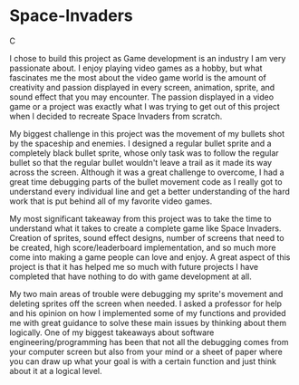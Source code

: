 # Space-Invaders
C

I chose to build this project as Game development is an industry I am very passionate about. I enjoy playing video games as a hobby, but what fascinates me the most about the video game world is the amount of creativity and passion displayed in every screen, animation, sprite, and sound effect that you may encounter. The passion displayed in a video game or a project was exactly what I was trying to get out of this project when I decided to recreate Space Invaders from scratch.

My biggest challenge in this project was the movement of my bullets shot by the spaceship and enemies. I designed a regular bullet sprite and a completely black bullet sprite, whose only task was to follow the regular bullet so that the regular bullet wouldn't leave a trail as it made its way across the screen. Although it was a great challenge to overcome, I had a great time debugging parts of the bullet movement code as I really got to understand every individual line and get a better understanding of the hard work that is put behind all of my favorite video games. 

My most significant takeaway from this project was to take the time to understand what it takes to create a complete game like Space Invaders. Creation of sprites, sound effect designs, number of screens that need to be created, high score/leaderboard implementation, and so much more come into making a game people can love and enjoy. A great aspect of this project is that it has helped me so much with future projects I have completed that have nothing to do with game development at all.

My two main areas of trouble were debugging my sprite's movement and deleting sprites off the screen when needed. I asked a professor for help and his opinion on how I implemented some of my functions and provided me with great guidance to solve these main issues by thinking about them logically. One of my biggest takeaways about software engineering/programming has been that not all the debugging comes from your computer screen but also from your mind or a sheet of paper where you can draw up what your goal is with a certain function and just think about it at a logical level. 
